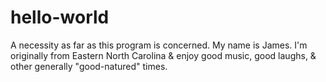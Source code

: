 # hello-world
A necessity as far as this program is concerned.
My name is James. I'm originally from Eastern North Carolina & enjoy good music, good laughs, & other generally "good-natured" times.

